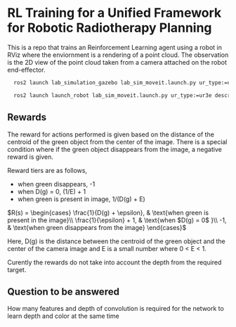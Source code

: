 # RL Training for a Unified Framework for Robotic Radiotherapy Planning

This is a repo that trains an Reinforcement Learning agent using a robot in RViz where the enviornment is a rendering of a point cloud.
The observation is the 2D view of the point cloud taken from a camera attached on the robot end-effector.

```bash
  ros2 launch lab_simulation_gazebo lab_sim_moveit.launch.py ur_type:=ur3e description_package:=lab_description description_file:=lab.urdf.xacro moveit_config_package:=lab_moveit_config moveit_config_file:=lab.srdf.xacro runtime_config_package:=lab_simulation_gazebo launch_rviz:=false

  ros2 launch launch_robot lab_sim_moveit.launch.py ur_type:=ur3e description_package:=launch_robot description_file:=lab.urdf.xacro moveit_config_package:=robot_moveit_config moveit_config_file:=lab.srdf.xacro runtime_config_package:=<ur_controller ros2_controllers> launch_rviz:=false
```


## Rewards
The reward for actions performed is given based on the distance of the centroid of the green object from the center of the image. There is a special condition where if the green object disappears from the image, a negative reward is given.

Reward tiers are as follows,
 - when green disappears, -1
 - when D(g) = 0, (1/E) + 1
 - when green is present in image, 1/(D(g) + E)

$R(s) = \begin{cases}  
  \frac{1}{D(g) + \epsilon}, & \text{when green is present in the image}\\
  \frac{1}{\epsilon} + 1, & \text{when $D(g) = 0$ }\\
  -1, & \text{when green disappears from the image}
\end{cases}$

Here, D(g) is the distance between the centroid of the green object and the center of the camera image and E is a small number where 0 < E < 1.

Curently the rewards do not take into account the depth from the required target.

## Question to be answered
How many features and depth of convolution is required for the network to learn depth and color at the same time


